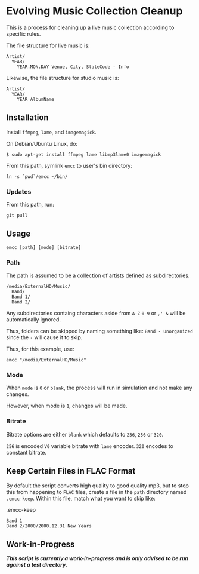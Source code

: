 # Evolving Music Collection Cleanup

This is a process for cleaning up a live music collection according to specific rules.

The file structure for live music is:

```
Artist/
  YEAR/
    YEAR.MON.DAY Venue, City, StateCode - Info
```

Likewise, the file structure for studio music is:

```
Artist/
  YEAR/
    YEAR AlbumName
```

## Installation

Install `ffmpeg`, `lame`, and `imagemagick`.

On Debian/Ubuntu Linux, do:

```
$ sudo apt-get install ffmpeg lame libmp3lame0 imagemagick
```

From this path, symlink `emcc` to user's bin directory:

```
ln -s `pwd`/emcc ~/bin/
```

### Updates

From this path, run:

```
git pull
```

## Usage

```
emcc [path] [mode] [bitrate]
```

### Path

The path is assumed to be a collection of artists defined as subdirectories.

```
/media/ExternalHD/Music/
  Band/
  Band 1/
  Band 2/
```

Any subdirectories containg characters aside from `A-Z` `0-9` or `,' &` will be automatically ignored.

Thus, folders can be skipped by naming something like: `Band - Unorganized` since the `-` will cause it to skip.

Thus, for this example, use:

```
emcc "/media/ExternalHD/Music"
```

### Mode

When `mode` is `0` or `blank`, the process will run in simulation and not make any changes.

However, when mode is `1`, changes will be made.

### Bitrate

Bitrate options are either `blank` which defaults to `256`, `256` or `320`.

`256` is encoded `V0` variable bitrate with `lame` encoder. `320` encodes to constant bitrate.

## Keep Certain Files in FLAC Format

By default the script converts high quality to good quality mp3, but to stop this from happening to `FLAC` files, create a file in the `path` directory named `.emcc-keep`.  Within this file, match what you want to skip like:

.emcc-keep
```
Band 1
Band 2/2000/2000.12.31 New Years
```

## Work-in-Progress

**_This script is currently a work-in-progress and is only advised to be run against a test directory._**
